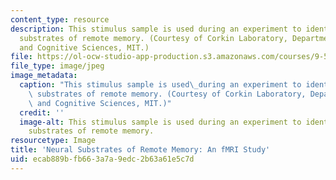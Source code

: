```yaml
---
content_type: resource
description: This stimulus sample is used during an experiment to identify the neural
  substrates of remote memory. (Courtesy of Corkin Laboratory, Department of Brain
  and Cognitive Sciences, MIT.)
file: https://ol-ocw-studio-app-production.s3.amazonaws.com/courses/9-52-a-investigating-the-neural-substrates-of-remote-memory-using-fmri-spring-2003/ecab889bfb663a7a9edc2b63a61e5c7d_9-52as03.jpg
file_type: image/jpeg
image_metadata:
  caption: "This stimulus sample is used\_during an experiment to identify the neural\
    \ substrates of remote memory. (Courtesy of Corkin Laboratory, Department of Brain\
    \ and Cognitive Sciences, MIT.)"
  credit: ''
  image-alt: This stimulus sample is used during an experiment to identify the neural
    substrates of remote memory.
resourcetype: Image
title: 'Neural Substrates of Remote Memory: An fMRI Study'
uid: ecab889b-fb66-3a7a-9edc-2b63a61e5c7d
---
```

